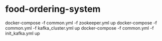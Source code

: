 # food-ordering-system
docker-compose -f common.yml -f zookeeper.yml up
docker-compose -f common.yml -f kafka_cluster.yml up
docker-compose -f common.yml -f init_kafka.yml up
